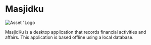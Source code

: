 # Masjidku
![Asset 1Logo](https://user-images.githubusercontent.com/21165698/116789775-c6cf5100-aada-11eb-9a0f-29734f4369d7.png)

MasjidKu is a desktop application that records financial activities and affairs. This application is based offline using a local database.
